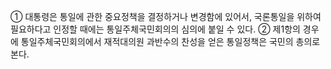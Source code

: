 ① 대통령은 통일에 관한 중요정책을 결정하거나 변경함에 있어서, 국론통일을 위하여 필요하다고 인정할 때에는 통일주체국민회의의 심의에 붙일 수 있다.
② 제1항의 경우에 통일주체국민회의에서 재적대의원 과반수의 찬성을 얻은 통일정책은 국민의 총의로 본다.

